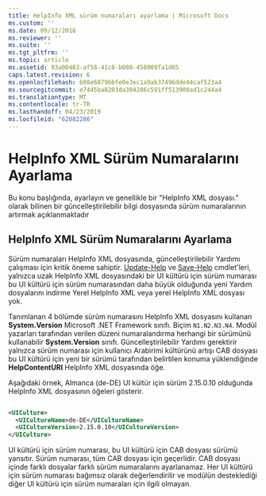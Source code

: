 ```yaml
---
title: HelpInfo XML sürüm numaraları ayarlama | Microsoft Docs
ms.custom: ''
ms.date: 09/12/2016
ms.reviewer: ''
ms.suite: ''
ms.tgt_pltfrm: ''
ms.topic: article
ms.assetid: 93a00463-af58-41c8-b088-450909fa1d05
caps.latest.revision: 6
ms.openlocfilehash: b98e6879bbfe0e3ec1a9ab37496dde44caf523a4
ms.sourcegitcommit: e7445ba8203da304286c591ff513900ad1c244a4
ms.translationtype: MT
ms.contentlocale: tr-TR
ms.lasthandoff: 04/23/2019
ms.locfileid: "62082286"
---
```

# <a name="how-to-set-helpinfo-xml-version-numbers"></a>HelpInfo XML Sürüm Numaralarını Ayarlama

Bu konu başlığında, ayarlayın ve genellikle bir "HelpInfo XML dosyası." olarak bilinen bir güncelleştirilebilir bilgi dosyasında sürüm numaralarının artırmak açıklanmaktadır

## <a name="how-to-set-helpinfo-xml-version-numbers"></a>HelpInfo XML Sürüm Numaralarını Ayarlama

Sürüm numaraları HelpInfo XML dosyasında, güncelleştirilebilir Yardımı çalışması için kritik öneme sahiptir.
[Update-Help](/powershell/module/Microsoft.PowerShell.Core/Update-Help) ve [Save-Help](/powershell/module/Microsoft.PowerShell.Core/Save-Help) cmdlet'leri, yalnızca uzak HelpInfo XML dosyasındaki bir UI kültürü için sürüm numarası bu UI kültürü için sürüm numarasından daha büyük olduğunda yeni Yardım dosyalarını indirme Yerel HelpInfo XML veya yerel HelpInfo XML dosyası yok.

Tanımlanan 4 bölümde sürüm numarasını HelpInfo XML dosyasını kullanan **System.Version** Microsoft .NET Framework sınıfı. Biçim `N1.N2.N3.N4`. Modül yazarları tarafından verilen düzeni numaralandırma herhangi bir sürümünü kullanabilir **System.Version** sınıfı. Güncelleştirilebilir Yardımı gerektirir yalnızca sürüm numarası için kullanıcı Arabirimi kültürünü artışı CAB dosyası bu UI kültürü için yeni bir sürümü tarafından belirtilen konuma yüklendiğinde **HelpContentURI** HelpInfo XML dosyasında öğe.

Aşağıdaki örnek, Almanca (de-DE) UI kültür için sürüm 2.15.0.10 olduğunda HelpInfo XML dosyasının öğeleri gösterir.

```xml

<UICulture>
  <UICultureName>de-DE</UICultureName>
  <UICultureVersion>2.15.0.10</UICultureVersion>
</UICulture>
```

UI kültürü için sürüm numarası, bu UI kültürü için CAB dosyası sürümü yansıtır. Sürüm numarası, tüm CAB dosyası için geçerlidir. CAB dosyası içinde farklı dosyalar farklı sürüm numaralarını ayarlanamaz. Her UI kültürü için sürüm numarası bağımsız olarak değerlendirilir ve modülün desteklediği diğer UI kültürü için sürüm numaraları için ilgili olmayan.